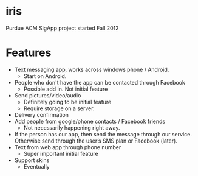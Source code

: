 iris
====

Purdue ACM SigApp project started Fall 2012


Features
========

* Text messaging app, works across windows phone / Android.
    * Start on Android.
* People who don't have the app can be contacted through Facebook
    * Possible add in. Not initial feature
* Send pictures/video/audio
    * Definitely going to be initial feature
    * Require storage on a server.
* Delivery confirmation
* Add people from google/phone contacts / Facebook friends
    * Not necessarily happening right away.
* If the person has our app, then send the message through our service. Otherwise send through the user’s SMS plan or Facebook (later).
* Text from web app through phone number
    * Super important initial feature
* Support skins
    * Eventually
